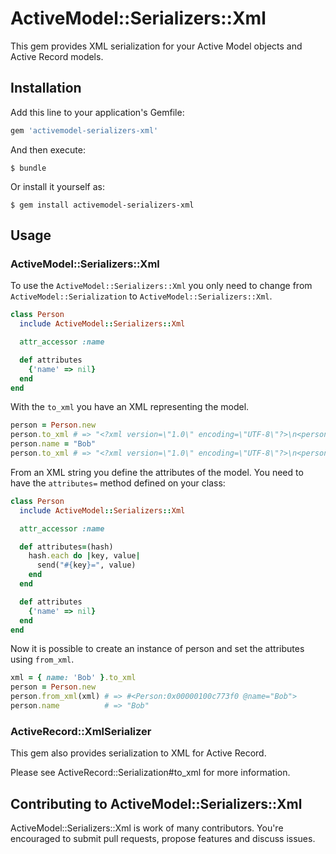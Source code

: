 # ActiveModel::Serializers::Xml

This gem provides XML serialization for your Active Model objects and Active Record models.

## Installation

Add this line to your application's Gemfile:

```ruby
gem 'activemodel-serializers-xml'
```

And then execute:

```
$ bundle
```

Or install it yourself as:

```
$ gem install activemodel-serializers-xml
```

## Usage

### ActiveModel::Serializers::Xml

To use the `ActiveModel::Serializers::Xml` you only need to change from
`ActiveModel::Serialization` to `ActiveModel::Serializers::Xml`.

```ruby
class Person
  include ActiveModel::Serializers::Xml

  attr_accessor :name

  def attributes
    {'name' => nil}
  end
end
```

With the `to_xml` you have an XML representing the model.

```ruby
person = Person.new
person.to_xml # => "<?xml version=\"1.0\" encoding=\"UTF-8\"?>\n<person>\n  <name nil=\"true\"/>\n</person>\n"
person.name = "Bob"
person.to_xml # => "<?xml version=\"1.0\" encoding=\"UTF-8\"?>\n<person>\n  <name>Bob</name>\n</person>\n"
```

From an XML string you define the attributes of the model.
You need to have the `attributes=` method defined on your class:

```ruby
class Person
  include ActiveModel::Serializers::Xml

  attr_accessor :name

  def attributes=(hash)
    hash.each do |key, value|
      send("#{key}=", value)
    end
  end

  def attributes
    {'name' => nil}
  end
end
```

Now it is possible to create an instance of person and set the attributes using `from_xml`.

```ruby
xml = { name: 'Bob' }.to_xml
person = Person.new
person.from_xml(xml) # => #<Person:0x00000100c773f0 @name="Bob">
person.name          # => "Bob"
```
### ActiveRecord::XmlSerializer

This gem also provides serialization to XML for Active Record.

Please see ActiveRecord::Serialization#to_xml for more information.

## Contributing to ActiveModel::Serializers::Xml

ActiveModel::Serializers::Xml is work of many contributors. You're encouraged to submit pull requests, propose features and discuss issues.
